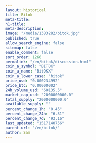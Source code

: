 ```yaml
---
layout: historical
title: Bitok
meta-title: 
h1-title: 
meta-description: 
image: "/media/1383282/bitok.jpg"
published: true
allow_search_engine: false
sitemap: false
enable_comment: false
sort_order: 1266
permalink: "/en/bitok/discussion.html"
coin_a_symbol: "BITOK"
coin_a_name: "BitOKX"
coin_a_lower_case: "bitok"
price_usd: "0.000234992"
price_btc: "0.00000002"
24h_volume_usd: "60135.5"
market_cap_usd: "2000000000.0"
total_supply: "2000000000.0"
available_supply: ""
percent_change_1h: "0.45"
percent_change_24h: "6.31"
percent_change_7d: "93.16"
last_updated: "1517140756"
parent-url: "/en/bitok/"
author: Sam
---
```



